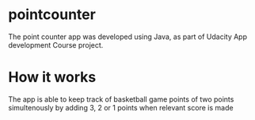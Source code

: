 # pointcounter
The point counter app was developed using Java, as part of Udacity App development Course project.

# How it works
The app is able to keep track of basketball game points of two points simultenously by adding 3, 2 
or 1 points when relevant score is made

